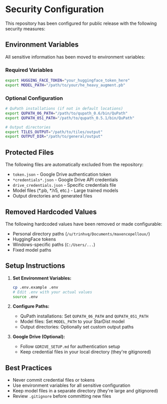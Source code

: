 # Security Configuration

This repository has been configured for public release with the following security measures:

## Environment Variables

All sensitive information has been moved to environment variables:

### Required Variables
```bash
export HUGGING_FACE_TOKEN="your_huggingface_token_here"
export MODEL_PATH="/path/to/your/he_heavy_augment.pb"
```

### Optional Configuration
```bash
# QuPath installations (if not in default locations)
export QUPATH_06_PATH="/path/to/qupath_0.6/bin/QuPath"
export QUPATH_051_PATH="/path/to/qupath_0.5.1/bin/QuPath"

# Output directories
export TILES_OUTPUT="/path/to/tiles/output"
export OUTPUT_DIR="/path/to/general/output"
```

## Protected Files

The following files are automatically excluded from the repository:
- `token.json` - Google Drive authentication token
- `*credentials*.json` - Google Drive API credentials
- `drive_credentials.json` - Specific credentials file
- Model files (*.pb, *.h5, etc.) - Large trained models
- Output directories and generated files

## Removed Hardcoded Values

The following hardcoded values have been removed or made configurable:
- Personal directory paths (`/u/trinhvq/Documents/maxencepelloux/`)
- HuggingFace tokens
- Windows-specific paths (`C:/Users/...`)
- Fixed model paths

## Setup Instructions

1. **Set Environment Variables:**
   ```bash
   cp .env.example .env
   # Edit .env with your actual values
   source .env
   ```

2. **Configure Paths:**
   - QuPath installations: Set `QUPATH_06_PATH` and `QUPATH_051_PATH`
   - Model files: Set `MODEL_PATH` to your StarDist model
   - Output directories: Optionally set custom output paths

3. **Google Drive (Optional):**
   - Follow `GDRIVE_SETUP.md` for authentication setup
   - Keep credential files in your local directory (they're gitignored)

## Best Practices

- Never commit credential files or tokens
- Use environment variables for all sensitive configuration
- Keep model files in a separate directory (they're large and gitignored)
- Review `.gitignore` before committing new files 